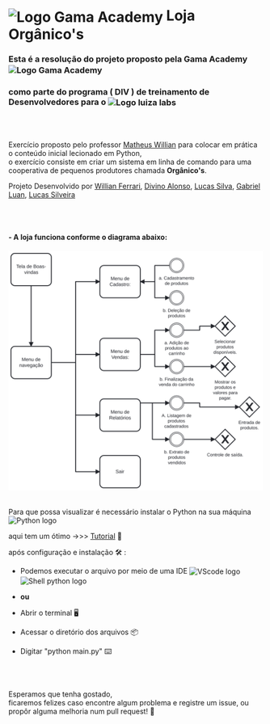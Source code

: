 # <img src="https://www.imagensempng.com.br/wp-content/uploads/2021/07/03-26.png" alt="Logo Gama Academy" width="100" align="center"/> Loja Orgânico's 

<h3>Esta é a resolução do projeto proposto pela Gama Academy <img src="https://cdn-images-1.medium.com/max/1200/1*EGF3tCyOPIiYy3zfyg8HpA.png" alt="Logo Gama Academy" width="50" align="center"/> </h3> 
<h3 >como parte do programa ( DIV ) de treinamento de Desenvolvedores para o <img src="https://vagas.byintera.com/wp-content/uploads/2021/04/luiza-labs.1616501197-1024x376.png" alt="Logo luiza labs" height="50" align="center"/> </h3>

<br/>
<br/>

Exercício proposto pelo professor [Matheus Willian](https://github.com/mwmachado) para colocar em prática o conteúdo inicial lecionado em Python,<br/>
o exercício consiste em criar um sistema em linha de comando para uma cooperativa de pequenos produtores chamada <strong>Orgânico's</strong>.

Projeto Desenvolvido por [Willian Ferrari](https://github.com/WillCh3), [Divino Alonso](https://github.com/divinojun), [Lucas Silva](https://github.com/Lucahosilva), [Gabriel Luan](https://github.com/GabrielLuanSilva), [Lucas Silveira](https://github.com/Silveira-R-Lucas)

<br/>
<br/>

#### - A loja funciona conforme o diagrama abaixo:
<img src="https://raw.githubusercontent.com/Lucahosilva/loja_Organicos-squad-07/b489e382f881b18ed5ec73d9264b56adff02382a/diagram.svg" alt="Diagrama"/>
<br/>
<br/>


Para que possa visualizar é necessário instalar o Python na sua máquina <img src="https://upload.wikimedia.org/wikipedia/commons/thumb/0/0a/Python.svg/1200px-Python.svg.png" alt="Python logo" width="25"/>

aqui tem um ótimo ->>> [Tutorial](https://programadorviking.com.br/como-instalar-o-python/) 📜 

após configuração e instalação 🛠️ : 

- Podemos executar o arquivo por meio de uma IDE <img src="https://cdn.icon-icons.com/icons2/2107/PNG/512/file_type_vscode_icon_130084.png" alt="VScode logo" width="25" align="center"/> <img src="https://upload.wikimedia.org/wikipedia/commons/thumb/8/82/Text-x-python.svg/48px-Text-x-python.svg.png" alt="Shell python logo" width="25" align="center"/>
- <strong>ou</strong>

- Abrir o terminal 🖥️

- Acessar o diretório dos arquivos 📦

- Digitar "python main.py" ⌨️

<br/>
<br/>

Esperamos que tenha gostado,<br/> ficaremos felizes caso encontre algum problema e registre um issue, ou propôr alguma melhoria num pull request! 🤙

